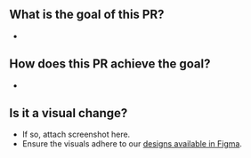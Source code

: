 ## What is the goal of this PR?

-

## How does this PR achieve the goal?

-

## Is it a visual change?

- If so, attach screenshot here.
- Ensure the visuals adhere to our [designs available in Figma](https://www.figma.com/file/hKwsQVC2hFBFQJB5jiQsti/Pandemia.fi).
